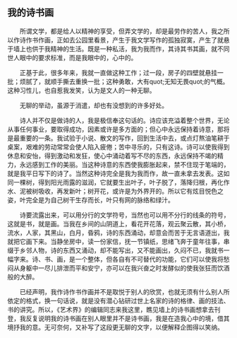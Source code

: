   

## 我的诗书画

　　所谓文学，都是给人以精神的享受，但弄文学的，却是最劳作的苦人，我之所以作诗作书作画，正如去公园里看景，产生于我文学写作的孤独寂寞，产生了就悬于墙上也供于我精神的生活。既是一种私活，我为我而作，其诗其书其画，就不同世人眼中的要求标准，而是我眼中的，心中的。

　　正基于此，很多年来，我就一直做这种工作；过一段，房子的四壁就悬挂一批；烦腻了，就顺手撕去重换一批；这种勇敢，大有quot;无知无畏quot;的气概。这种习性儿，也自惹我发笑，认为是文人的一种无聊。

　　无聊的举动，虽源于消遣，却也有没想到的许多好处。

　　诗人并不仅是做诗的人，我是极信奉这句话的。诗应该充溢着整个世界，无论从事任何事业，要取得成功，因素或许是多方面的；但心中永远保持着诗意，那将是最重要的一条。我试验于小说、散文的写作，回到生活中去，或点灯熬油笔耕于桌案，艰难的劳动常常会使人陷入疲倦；苦中寻乐的，只有这诗。诗可以使我得到休息和安怡，得到激动和发狂，使心中涌动着写不尽的东西，永远保持不竭的精力，永远感到工作的美丽。当这种诗意的东西使我膨胀起来，禁不住现于笔端的，就是我平日写下的诗了。当然这种诗完全是我为我而作，故一直未拿去发表。这如同一棵树，得到阳光雨露的滋润，它就要生出叶子，叶子脱了，落降归根，再化作水、泥被树吸收，再发新叶；树开花，或许是为外界开的。所以它有炫目悦色之姿，叶完全是为自己树干生存而长，叶只有网的脉络和绿汁。

　　诗要流露出来，可以用分行的文学符号，当然也可以用不分行的线条的符号，这就是书，就是画。当我在乡间的山阴道上，看花开花落，观云聚云散，其小桥，流水，人家，其黑山，白月，昏鸦，诗的东西涌动，却意会而苦于无言语道出，我就把它画下来。当静坐房中，读一份家信，抚一节镇纸，思绪飞奔于童年往事，串缀于乡邻人物，诗的东西又涌动，却不能写出，又不能画出，久闷不已，我就书一幅字来。诗、书、画，是一个整体，但各自有不可替代的功能，它们可以使我将愁闷从身躯中一尽儿排泄而平和安宁，亦可以在我兴奋之时发酵似的使我张狂而饮酒般的大醉。

　　已经声明，我作诗作书作画并不是取悦于别人的欣赏，也就无须有什么别人所依定的格式，换一句话说，就是没有潜心钻研过世上名家的诗的格律、画的技法、书的讲究。所以，《艺术界》的编辑同志来我这里，瞧见墙上的诗书画想拿去刊登，我反复说明我的诗书画在别人眼里并不是诗书画，我是在造我心中的境，借其境抒我的意。无可奈何，又补写了这段更无聊的文字，以便解释企图得以笑纳。